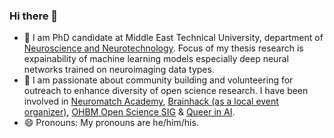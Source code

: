 ### Hi there  👋

<!--
**i-am-mel-dev/i-am-mel-dev** is a ✨ _special_ ✨ repository because its `README.md` (this file) appears on your GitHub profile.-->
- 💬 I am PhD candidate at Middle East Technical University, department of [Neuroscience and Neurotechnology](https://nsnt.metu.edu.tr/). 
Focus of my thesis research is expainability of machine learning models especially deep neural networks trained on neuroimaging data types.
- 👯 I am passionate about community building and volunteering for outreach to enhance diversity of open science research. I have been involved in [Neuromatch Academy](https://academy.neuromatch.io/), [Brainhack (as a local event organizer)](https://brainhack.org/), [OHBM Open Science SIG](https://ossig.netlify.app/) & [Queer in AI](https://sites.google.com/view/queer-in-ai/).
- 😄 Pronouns: My pronouns are he/him/his.


